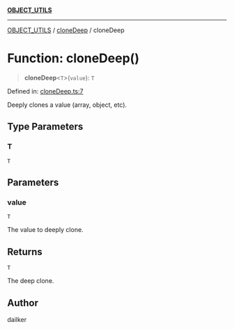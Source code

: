 [**OBJECT_UTILS**](../../README.md)

***

[OBJECT_UTILS](../../README.md) / [cloneDeep](../README.md) / cloneDeep

# Function: cloneDeep()

> **cloneDeep**\<`T`\>(`value`): `T`

Defined in: [cloneDeep.ts:7](https://github.com/dailker/everyutil/blob/669c80948347059212c7a0ef09fd720ca9b1c411/src/object/cloneDeep.ts#L7)

Deeply clones a value (array, object, etc).

## Type Parameters

### T

`T`

## Parameters

### value

`T`

The value to deeply clone.

## Returns

`T`

The deep clone.

## Author

dailker
